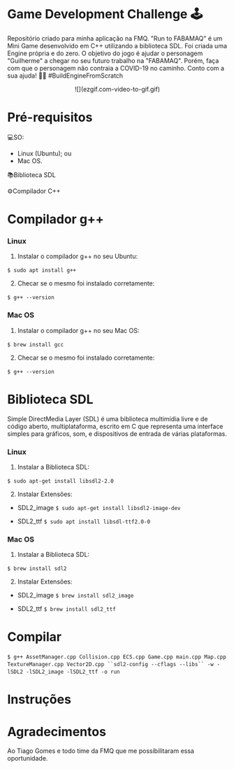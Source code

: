 # Game Development Challenge 🕹
Repositório criado para minha aplicação na FMQ. 
"Run to FABAMAQ" é um Mini Game desenvolvido em C++ utilizando a biblioteca SDL. Foi criada uma Engine própria e do zero.
O objetivo do jogo é ajudar o personagem "Guilherme" a chegar no seu futuro trabalho na "FABAMAQ". Porém, faça com que o personagem não contraia a COVID-19 no caminho. 
Conto com a sua ajuda! 👨‍💻 #BuildEngineFromScratch

<p align="center">
![](ezgif.com-video-to-gif.gif)
</p>

# Pré-requisitos

💻SO:
  - Linux (Ubuntu);
  ou
  - Mac OS.

📚Biblioteca SDL

⚙Compilador C++

# Compilador g++
### Linux
1. Instalar o compilador g++ no seu Ubuntu:

`$ sudo apt install g++`
  
2. Checar se o mesmo foi instalado corretamente:

`$ g++ --version`

### Mac OS
1. Instalar o compilador g++ no seu Mac OS:

`$ brew install gcc`
  
2. Checar se o mesmo foi instalado corretamente:

`$ g++ --version`

# Biblioteca SDL
Simple DirectMedia Layer (SDL) é uma biblioteca multimídia livre e de código aberto, multiplataforma, escrito em C que representa uma interface simples para gráficos, som, e dispositivos de entrada de várias plataformas. 
### Linux
1. Instalar a Biblioteca SDL:

`$ sudo apt-get install libsdl2-2.0`

2. Instalar Extensões:

- SDL2_image
`$ sudo apt-get install libsdl2-image-dev`

- SDL2_ttf
`$ sudo apt install libsdl-ttf2.0-0 `

### Mac OS
1. Instalar a Biblioteca SDL:

`$ brew install sdl2`

2. Instalar Extensões:

- SDL2_image
`$ brew install sdl2_image`

- SDL2_ttf
`$ brew install sdl2_ttf `

# Compilar

`$ g++ AssetManager.cpp Collision.cpp ECS.cpp Game.cpp main.cpp Map.cpp TextureManager.cpp Vector2D.cpp ``sdl2-config --cflags --libs`` -w -lSDL2 -lSDL2_image -lSDL2_ttf -o run`

# Instruções


# Agradecimentos
Ao Tiago Gomes e todo time da FMQ que me possibilitaram essa oportunidade.
